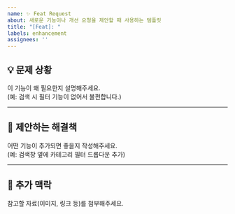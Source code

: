 ```yaml
---
name: ✨ Feat Request
about: 새로운 기능이나 개선 요청을 제안할 때 사용하는 템플릿
title: "[Feat]: "
labels: enhancement
assignees: ''
---
```


## 💡 문제 상황
이 기능이 왜 필요한지 설명해주세요.  
(예: 검색 시 필터 기능이 없어서 불편합니다.)

---

## 🚀 제안하는 해결책
어떤 기능이 추가되면 좋을지 작성해주세요.  
(예: 검색창 옆에 카테고리 필터 드롭다운 추가)

---

## 📎 추가 맥락
참고할 자료(이미지, 링크 등)를 첨부해주세요.

